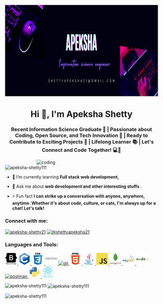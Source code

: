 
<img src="https://github.com/Apeksha-shetty111/Apeksha-shetty111/blob/main/gallery.png" width="1750" height="300" />
<h1 align="center" color="black" >Hi 👋, I'm Apeksha Shetty</h1>
<h3 align="center" color="black" >Recent Information Science Graduate 🚀 | Passionate about Coding, Open Source, and Tech Innovation 🌟 | Ready to Contribute to Exciting Projects 🤝 | Lifelong Learner 📚 | Let's Connect and Code Together! 💻🔗</h3>

<img align="right" alt ="coding" width="400" src="https://github.com/Apeksha-shetty111/Apeksha-shetty111/assets/95568236/e8f6810c-4d35-408a-ad4f-ec6de73c83f0">

<p align="left"> <img src="https://komarev.com/ghpvc/?username=apeksha-shetty111&label=Profile%20views&color=0e75b6&style=flat" alt="apeksha-shetty111" /> </p>

- 🌱 I’m currently learning **Full stack web development,**

- 💬 Ask me about **web development and other interesting stuffs .**

- ⚡ Fun fact **I can strike up a conversation with anyone, anywhere, anytime. Whether it's about code, culture, or cats, I'm always up for a chat! Let's talk!**

<h3 align="left">Connect with me:</h3>
<p align="left">
<a href="https://linkedin.com/in/apeksha-shetty21" target="blank"><img align="center" src="https://raw.githubusercontent.com/rahuldkjain/github-profile-readme-generator/master/src/images/icons/Social/linked-in-alt.svg" alt="apeksha-shetty21" height="30" width="40" /></a>
<a href="https://medium.com/@shettyapeksha21" target="blank"><img align="center" src="https://raw.githubusercontent.com/rahuldkjain/github-profile-readme-generator/master/src/images/icons/Social/medium.svg" alt="@shettyapeksha21" height="30" width="40" /></a>
</p>

<h3 align="left">Languages and Tools:</h3>
<p align="left"> <a href="https://getbootstrap.com" target="_blank" rel="noreferrer"> <img src="https://raw.githubusercontent.com/devicons/devicon/master/icons/bootstrap/bootstrap-plain-wordmark.svg" alt="bootstrap" width="40" height="40"/> </a> <a href="https://www.cprogramming.com/" target="_blank" rel="noreferrer"> <img src="https://raw.githubusercontent.com/devicons/devicon/master/icons/c/c-original.svg" alt="c" width="40" height="40"/> </a> <a href="https://www.w3schools.com/css/" target="_blank" rel="noreferrer"> <img src="https://raw.githubusercontent.com/devicons/devicon/master/icons/css3/css3-original-wordmark.svg" alt="css3" width="40" height="40"/> </a> <a href="https://expressjs.com" target="_blank" rel="noreferrer"> <img src="https://raw.githubusercontent.com/devicons/devicon/master/icons/express/express-original-wordmark.svg" alt="express" width="40" height="40"/> </a> <a href="https://git-scm.com/" target="_blank" rel="noreferrer"> <img src="https://www.vectorlogo.zone/logos/git-scm/git-scm-icon.svg" alt="git" width="40" height="40"/> </a> <a href="https://www.w3.org/html/" target="_blank" rel="noreferrer"> <img src="https://raw.githubusercontent.com/devicons/devicon/master/icons/html5/html5-original-wordmark.svg" alt="html5" width="40" height="40"/> </a> <a href="https://www.java.com" target="_blank" rel="noreferrer"> <img src="https://raw.githubusercontent.com/devicons/devicon/master/icons/java/java-original.svg" alt="java" width="40" height="40"/> </a> <a href="https://developer.mozilla.org/en-US/docs/Web/JavaScript" target="_blank" rel="noreferrer"> <img src="https://raw.githubusercontent.com/devicons/devicon/master/icons/javascript/javascript-original.svg" alt="javascript" width="40" height="40"/> </a> <a href="https://www.mongodb.com/" target="_blank" rel="noreferrer"> <img src="https://raw.githubusercontent.com/devicons/devicon/master/icons/mongodb/mongodb-original-wordmark.svg" alt="mongodb" width="40" height="40"/> </a> <a href="https://www.mysql.com/" target="_blank" rel="noreferrer"> <img src="https://raw.githubusercontent.com/devicons/devicon/master/icons/mysql/mysql-original-wordmark.svg" alt="mysql" width="40" height="40"/> </a> <a href="https://nodejs.org" target="_blank" rel="noreferrer"> <img src="https://raw.githubusercontent.com/devicons/devicon/master/icons/nodejs/nodejs-original-wordmark.svg" alt="nodejs" width="40" height="40"/> </a> <a href="https://postman.com" target="_blank" rel="noreferrer"> <img src="https://www.vectorlogo.zone/logos/getpostman/getpostman-icon.svg" alt="postman" width="40" height="40"/> </a> <a href="https://www.python.org" target="_blank" rel="noreferrer"> <img src="https://raw.githubusercontent.com/devicons/devicon/master/icons/python/python-original.svg" alt="python" width="40" height="40"/> </a> <a href="https://reactjs.org/" target="_blank" rel="noreferrer"> <img src="https://raw.githubusercontent.com/devicons/devicon/master/icons/react/react-original-wordmark.svg" alt="react" width="40" height="40"/> </a> </p>

<p><img align="left" src="https://github-readme-stats.vercel.app/api/top-langs?username=apeksha-shetty111&show_icons=true&locale=en&layout=compact" alt="apeksha-shetty111" /></p>

<p>&nbsp;<img align="center" src="https://github-readme-stats.vercel.app/api?username=apeksha-shetty111&show_icons=true&locale=en" alt="apeksha-shetty111" /></p>

<p><img align="center" src="https://github-readme-streak-stats.herokuapp.com/?user=apeksha-shetty111&" alt="apeksha-shetty111" /></p>

